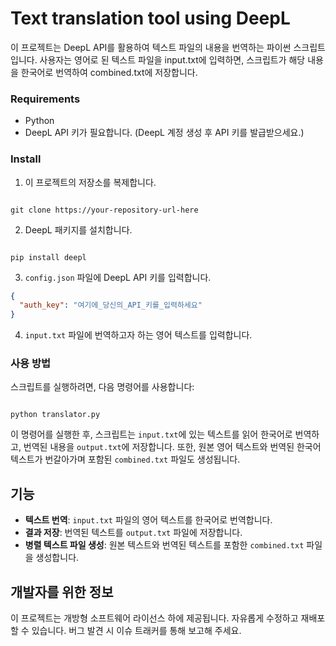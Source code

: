 # Text translation tool using DeepL

이 프로젝트는 DeepL API를 활용하여 텍스트 파일의 내용을 번역하는 파이썬 스크립트입니다. 사용자는 영어로 된 텍스트 파일을 input.txt에 입력하면, 스크립트가 해당 내용을 한국어로 번역하여 combined.txt에 저장합니다.

### Requirements

- Python
- DeepL API 키가 필요합니다. (DeepL 계정 생성 후 API 키를 발급받으세요.)

### Install

1. 이 프로젝트의 저장소를 복제합니다.

```

git clone https://your-repository-url-here

```

2. DeepL 패키지를 설치합니다.

```

pip install deepl

```

3. `config.json` 파일에 DeepL API 키를 입력합니다.

```json
{
  "auth_key": "여기에_당신의_API_키를_입력하세요"
}
```

4. `input.txt` 파일에 번역하고자 하는 영어 텍스트를 입력합니다.

### 사용 방법

스크립트를 실행하려면, 다음 명령어를 사용합니다:

```

python translator.py

```

이 명령어를 실행한 후, 스크립트는 `input.txt`에 있는 텍스트를 읽어 한국어로 번역하고, 번역된 내용을 `output.txt`에 저장합니다. 또한, 원본 영어 텍스트와 번역된 한국어 텍스트가 번갈아가며 포함된 `combined.txt` 파일도 생성됩니다.

## 기능

- **텍스트 번역**: `input.txt` 파일의 영어 텍스트를 한국어로 번역합니다.
- **결과 저장**: 번역된 텍스트를 `output.txt` 파일에 저장합니다.
- **병렬 텍스트 파일 생성**: 원본 텍스트와 번역된 텍스트를 포함한 `combined.txt` 파일을 생성합니다.

## 개발자를 위한 정보

이 프로젝트는 개방형 소프트웨어 라이선스 하에 제공됩니다. 자유롭게 수정하고 재배포할 수 있습니다. 버그 발견 시 이슈 트래커를 통해 보고해 주세요.
